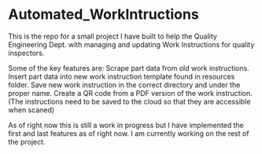 # Automated_WorkIntructions
This is the repo for a small project I have built to help the Quality Engineering Dept. with managing and updating Work Instructions for quality inspectors.

Some of the key features are:
  Scrape part data from old work instructions.
  Insert part data into new work instruction template found in resources folder.
  Save new work instruction in the correct directory and under the proper name.
  Create a QR code from a PDF version of the work instruction. 
    (The instructions need to be saved to the cloud so that they are accessible when scaned)


As of right now this is still a work in progress but I have implemented the first and last features as of right now.
I am currently working on the rest of the project. 
  
